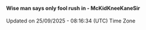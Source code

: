#### Wise man says only fool rush in - McKidKneeKaneSir
Updated on 25/09/2025 - 08:16:34 (UTC) Time Zone
